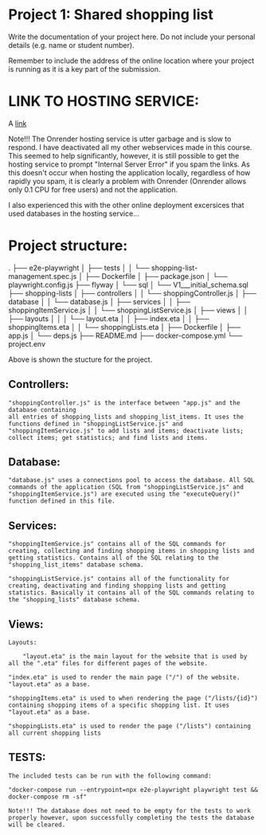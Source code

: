 # Project 1: Shared shopping list

Write the documentation of your project here. Do not include your personal
details (e.g. name or student number).

Remember to include the address of the online location where your project is
running as it is a key part of the submission.

# LINK TO HOSTING SERVICE:

A [link](https://king-terrys-wsd-project-ii-shared.onrender.com/lists)

Note!!! The Onrender hosting service is utter garbage and is slow to respond. I have deactivated all my other webservices made in this course. This seemed to help significantly, however, it is still possible to get the hosting service to prompt "Internal Server Error" if you spam the links. As this doesn't occur when hosting the application locally, regardless of how rapidly you spam, it is clearly a problem with Onrender (Onrender allows only 0.1 CPU for free users) and not the application. 

I also experienced this with the other online deployment excersices that used databases in the hosting service...

# Project structure:
.
├── e2e-playwright
│   ├── tests
│   │   └── shopping-list-management.spec.js
│   ├── Dockerfile
│   ├── package.json
│   └── playwright.config.js
├── flyway
│   └── sql
│       └── V1___initial_schema.sql
├── shopping-lists
│   ├── controllers
│   │   └── shoppingController.js
│   ├── database
│   │   └── database.js
│   ├── services
│   │   ├── shoppingItemService.js
│   │   └── shoppingListService.js
│   ├── views
│   │   ├── layouts
│   │   │   └── layout.eta
│   │   ├── index.eta
│   │   ├── shoppingItems.eta
│   │   └── shoppingLists.eta
│   ├── Dockerfile
│   ├── app.js
│   └── deps.js
├── README.md
├── docker-compose.yml
└── project.env

Above is shown the stucture for the project. 

## Controllers:

    "shoppingController.js" is the interface between "app.js" and the database containing 
    all entries of shopping_lists and shopping_list_items. It uses the functions defined in "shoppingListService.js" and "shoppingItemService.js" to add lists and items; deactivate lists; collect items; get statistics; and find lists and items.

## Database:

    "database.js" uses a connections pool to access the database. All SQL commands of the application (SQL from "shoppingListService.js" and "shoppingItemService.js") are executed using the "executeQuery()" function defined in this file.

## Services:

    "shoppingItemService.js" contains all of the SQL commands for creating, collecting and finding shopping items in shopping lists and getting statistics. Contains all of the SQL relating to the "shopping_list_items" database schema.

    "shoppingListService.js" contains all of the functionality for creating, deactivating and finding shopping lists and getting statistics. Basically it contains all of the SQL commands relating to the "shopping_lists" database schema.

## Views:
    
    Layouts:

        "layout.eta" is the main layout for the website that is used by all the ".eta" files for different pages of the website.

    "index.eta" is used to render the main page ("/") of the website. "layout.eta" as a base.

    "shoppingItems.eta" is used to when rendering the page ("/lists/{id}") containing shopping items of a specific shopping list. It uses "layout.eta" as a base.

    "shoppingLists.eta" is used to render the page ("/lists") containing all current shopping lists

## TESTS:

    The included tests can be run with the following command: 
    
    "docker-compose run --entrypoint=npx e2e-playwright playwright test && docker-compose rm -sf"

    Note!!! The database does not need to be empty for the tests to work properly however, upon successfully completing the tests the database will be cleared.